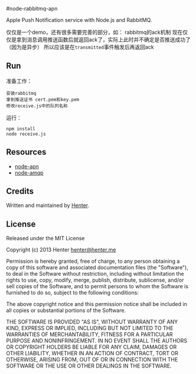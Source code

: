 #node-rabbitmq-apn

Apple Push Notification service with Node.js and RabbitMQ.

仅仅是一个demo，还有很多需要完善的部分，如：
rabbitmq的ack机制
    现在仅仅是拿到消息调用推送函数后就返回ack了，实际上此时并不确定是否推送成功了（因为是异步）
    所以应该是在`transmitted`事件触发后再返回ack


## Run

准备工作：

    安装rabbitmq
    拿到推送证书 cert.pem和key.pem
    修改receive.js中的队列名称

运行：

    npm install
    node receive.js

## Resources

* [node-apn][nodeapn]
* [node-amqp][nodeamqp]

## Credits

Written and maintained by [Henter][henter].


## License

Released under the MIT License

Copyright (c) 2013 Henter <henter@henter.me>

Permission is hereby granted, free of charge, to any person obtaining a copy
of this software and associated documentation files (the "Software"), to deal
in the Software without restriction, including without limitation the rights
to use, copy, modify, merge, publish, distribute, sublicense, and/or sell
copies of the Software, and to permit persons to whom the Software is
furnished to do so, subject to the following conditions:

The above copyright notice and this permission notice shall be included in
all copies or substantial portions of the Software.

THE SOFTWARE IS PROVIDED "AS IS", WITHOUT WARRANTY OF ANY KIND, EXPRESS OR IMPLIED, INCLUDING BUT NOT LIMITED TO THE WARRANTIES OF MERCHANTABILITY, FITNESS FOR A PARTICULAR PURPOSE AND NONINFRINGEMENT. IN NO EVENT SHALL THE AUTHORS OR COPYRIGHT HOLDERS BE LIABLE FOR ANY CLAIM, DAMAGES OR OTHER LIABILITY, WHETHER IN AN ACTION OF CONTRACT, TORT OR OTHERWISE, ARISING FROM, OUT OF OR IN CONNECTION WITH THE SOFTWARE OR THE USE OR OTHER DEALINGS IN THE SOFTWARE.

[nodeapn]:https://github.com/argon/node-apn
[nodeamqp]:https://github.com/postwait/node-amqp
[henter]: http://henter.me
